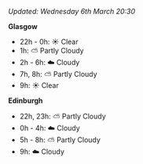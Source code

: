 *Updated: Wednesday 6th March 20:30*

**Glasgow**

* 22h - 0h: :sunny: Clear
* 1h: :partly_sunny: Partly Cloudy
* 2h - 6h: :cloud: Cloudy
* 7h, 8h: :partly_sunny: Partly Cloudy
* 9h: :sunny: Clear

**Edinburgh**

* 22h, 23h: :partly_sunny: Partly Cloudy
* 0h - 4h: :cloud: Cloudy
* 5h - 8h: :partly_sunny: Partly Cloudy
* 9h: :cloud: Cloudy
